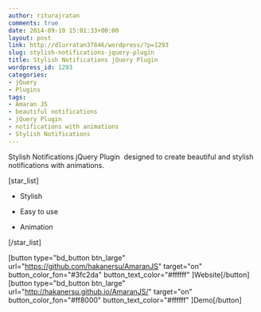 ```yaml
---
author: riturajratan
comments: true
date: 2014-09-10 15:01:33+00:00
layout: post
link: http://dlurratan37846/wordpress/?p=1293
slug: stylish-notifications-jquery-plugin
title: Stylish Notifications jQuery Plugin
wordpress_id: 1293
categories:
- jQuery
- Plugins
tags:
- Amaran JS
- beautiful notifications
- jQuery Plugin
- notifications with animations
- Stylish Notifications
---
```


Stylish Notifications jQuery Plugin  designed to create beautiful and stylish notifications with animations.

[star_list]



	
  * Stylish

	
  * Easy to use

	
  * Animation


[/star_list]

[button type="bd_button btn_large" url="https://github.com/hakanersu/AmaranJS" target="on" button_color_fon="#3fc2da" button_text_color="#ffffff" ]Website[/button] [button type="bd_button btn_large" url="http://hakanersu.github.io/AmaranJS/" target="on" button_color_fon="#ff8000" button_text_color="#ffffff" ]Demo[/button]
